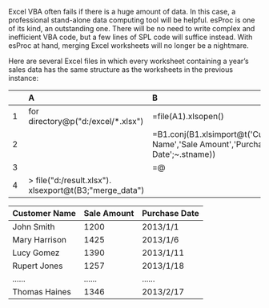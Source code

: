Excel VBA often fails if there is a huge amount of data. In this case, a professional stand-alone data computing tool will be helpful. esProc is one of its kind, an outstanding one. There will be no need to write complex and inefficient VBA code, but a few lines of SPL code will suffice instead. With esProc at hand, merging Excel worksheets will no longer be a nightmare.

Here are several Excel files in which every worksheet containing a year’s sales data has the same structure as the worksheets in the previous instance:

[](http://img.raqsoft.com/file/2018/12/61810e052e9c44c1bfd452700afd3000_001.png)

|　|A|B|
|:-|:-|:-|
|1|for directory@p("d:/excel/\*.xlsx")|=file(A1).xlsopen()|
|2|　|=B1.conj(B1.xlsimport@t('Customer Name','Sale Amount','Purchase Date';\~.stname))|
|3|　|=@|B2|
|4|> file("d:/result.xlsx"). xlsexport@t(B3;"merge_data")|　|

|Customer Name|Sale Amount|Purchase Date|
|:-|:-|:-|
|John Smith|1200|2013/1/1|
|Mary Harrison|1425|2013/1/6|
|Lucy Gomez|1390|2013/1/11|
|Rupert Jones|1257|2013/1/18|
|......|......|......|
|Thomas Haines|1346|2013/2/17|

